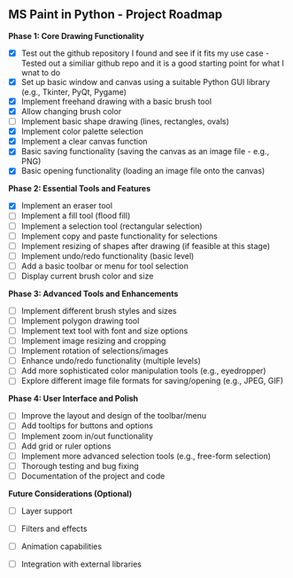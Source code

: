 ## MS Paint in Python - Project Roadmap

**Phase 1: Core Drawing Functionality**

* [X] Test out the github repository I found and see if it fits my use case
      - Tested out a similiar github repo and it is a good starting point for what I wnat to do
* [X] Set up basic window and canvas using a suitable Python GUI library (e.g., Tkinter, PyQt, Pygame)
* [X] Implement freehand drawing with a basic brush tool
* [X] Allow changing brush color
* [ ] Implement basic shape drawing (lines, rectangles, ovals)
* [X] Implement color palette selection
* [X] Implement a clear canvas function
* [X] Basic saving functionality (saving the canvas as an image file - e.g., PNG)
* [X] Basic opening functionality (loading an image file onto the canvas)

**Phase 2: Essential Tools and Features**

* [X] Implement an eraser tool
* [ ] Implement a fill tool (flood fill)
* [ ] Implement a selection tool (rectangular selection)
* [ ] Implement copy and paste functionality for selections
* [ ] Implement resizing of shapes after drawing (if feasible at this stage)
* [ ] Implement undo/redo functionality (basic level)
* [ ] Add a basic toolbar or menu for tool selection
* [ ] Display current brush color and size

**Phase 3: Advanced Tools and Enhancements**

* [ ] Implement different brush styles and sizes
* [ ] Implement polygon drawing tool
* [ ] Implement text tool with font and size options
* [ ] Implement image resizing and cropping
* [ ] Implement rotation of selections/images
* [ ] Enhance undo/redo functionality (multiple levels)
* [ ] Add more sophisticated color manipulation tools (e.g., eyedropper)
* [ ] Explore different image file formats for saving/opening (e.g., JPEG, GIF)

**Phase 4: User Interface and Polish**

* [ ] Improve the layout and design of the toolbar/menu
* [ ] Add tooltips for buttons and options
* [ ] Implement zoom in/out functionality
* [ ] Add grid or ruler options
* [ ] Implement more advanced selection tools (e.g., free-form selection)
* [ ] Thorough testing and bug fixing
* [ ] Documentation of the project and code

**Future Considerations (Optional)**

* [ ] Layer support
* [ ] Filters and effects
* [ ] Animation capabilities
* [ ] Integration with external libraries


